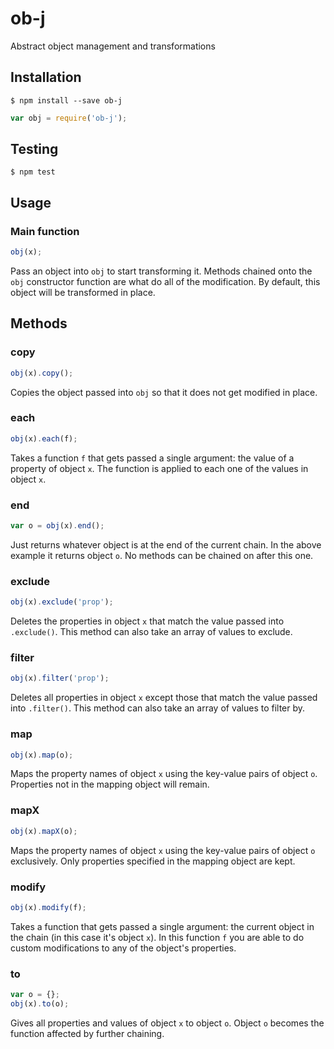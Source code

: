 # ob-j

Abstract object management and transformations

## Installation

`$ npm install --save ob-j`

```js
var obj = require('ob-j');
```

## Testing

`$ npm test`

## Usage

### Main function

```js
obj(x);
```

Pass an object into `obj` to start transforming it. Methods chained onto the `obj` constructor function are what do all of the modification. By default, this object will be transformed in place.

## Methods

### copy

```js
obj(x).copy();
```

Copies the object passed into `obj` so that it does not get modified in place.

### each

```js
obj(x).each(f);
```

Takes a function `f` that gets passed a single argument: the value of a property of object `x`. The function is applied to each one of the values in object `x`.

### end

```js
var o = obj(x).end();
```

Just returns whatever object is at the end of the current chain. In the above example it returns object `o`. No methods can be chained on after this one.

### exclude

```js
obj(x).exclude('prop');
```

Deletes the properties in object `x` that match the value passed into `.exclude()`. This method can also take an array of values to exclude.

### filter

```js
obj(x).filter('prop');
```

Deletes all properties in object `x` except those that match the value passed into `.filter()`. This method can also take an array of values to filter by.

### map

```js
obj(x).map(o);
```

Maps the property names of object `x` using the key-value pairs of object `o`. Properties not in the mapping object will remain.

### mapX

```js
obj(x).mapX(o);
```

Maps the property names of object `x` using the key-value pairs of object `o` exclusively. Only properties specified in the mapping object are kept.

### modify

```js
obj(x).modify(f);
```

Takes a function that gets passed a single argument: the current object in the chain (in this case it's object `x`). In this function `f` you are able to do custom modifications to any of the object's properties.

### to

```js
var o = {};
obj(x).to(o);
```

Gives all properties and values of object `x` to object `o`. Object `o` becomes the function affected by further chaining.

